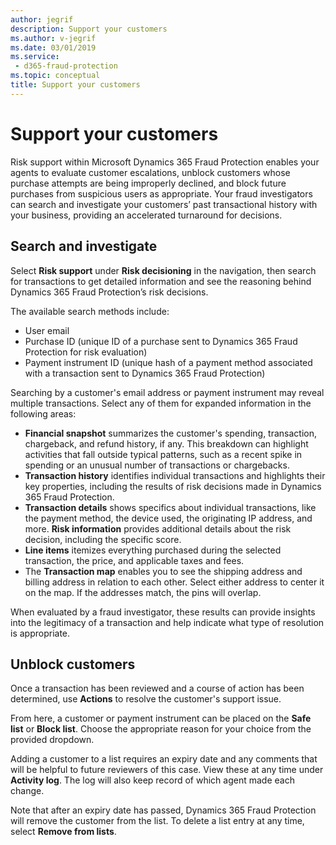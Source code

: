 ```yaml
---
author: jegrif
description: Support your customers
ms.author: v-jegrif
ms.date: 03/01/2019
ms.service:
 - d365-fraud-protection
ms.topic: conceptual
title: Support your customers
---
```



# Support your customers

Risk support within Microsoft Dynamics 365 Fraud Protection enables your agents to evaluate customer escalations, unblock customers whose purchase attempts are being improperly declined, and block future purchases from suspicious users as appropriate. Your fraud investigators can search and investigate your customers’ past transactional history with your business, providing an accelerated turnaround for decisions.

## Search and investigate

Select **Risk support** under **Risk decisioning** in the navigation, then search for transactions to get detailed information and see the reasoning behind Dynamics 365 Fraud Protection’s risk decisions.

The available search methods include:

- User email  
- Purchase ID (unique ID of a purchase sent to Dynamics 365 Fraud Protection for risk evaluation) 
- Payment instrument ID (unique hash of a payment method associated with a transaction sent to Dynamics 365 Fraud Protection) 

Searching by a customer's email address or payment instrument may reveal multiple transactions. Select any of them for expanded information in the following areas:

- **Financial snapshot** summarizes the customer's spending, transaction, chargeback, and refund history, if any. This breakdown can highlight activities that fall outside typical patterns, such as a recent spike in spending or an unusual number of transactions or chargebacks. 
- **Transaction history** identifies individual transactions and highlights their key properties, including the results of risk decisions made in Dynamics 365 Fraud Protection. 
- **Transaction details** shows specifics about individual transactions, like the payment method, the device used, the originating IP address, and more. **Risk information** provides additional details about the risk decision, including the specific score. 
- **Line items** itemizes everything purchased during the selected transaction, the price, and applicable taxes and fees. 
- The **Transaction map** enables you to see the shipping address and billing address in relation to each other. Select either address to center it on the map. If the addresses match, the pins will overlap.

When evaluated by a fraud investigator, these results can provide insights into the legitimacy of a transaction and help indicate what type of resolution is appropriate.

## Unblock customers

Once a transaction has been reviewed and a course of action has been determined, use **Actions** to resolve the customer's support issue.

From here, a customer or payment instrument can be placed on the **Safe list** or **Block list**. Choose the appropriate reason for your  choice from the provided dropdown.

Adding a customer to a list requires an expiry date and any comments that will be helpful to future reviewers of this case. View these at any time under **Activity log**. The log will also keep record of which agent made each change.

Note that after an expiry date has passed, Dynamics 365 Fraud Protection will remove the customer from the list. To delete a list entry at any time, select **Remove from lists**. 
